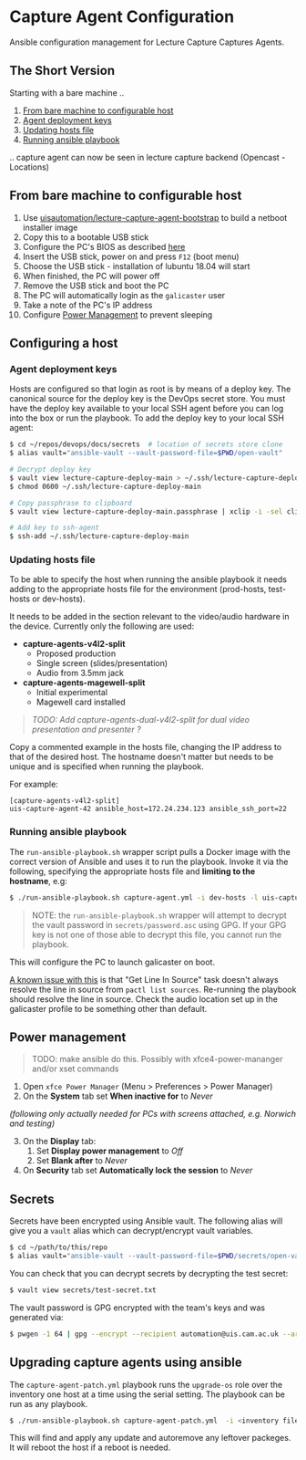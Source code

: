 # Capture Agent Configuration #

Ansible configuration management for Lecture Capture Captures Agents.

## The Short Version ##

Starting with a bare machine ..

1. [From bare machine to configurable host](#from-bare-machine-to-configurable-host)
2. [Agent deployment keys](#agent-deployment-keys)
3. [Updating hosts file](#updating-hosts-file)
4. [Running ansible playbook](#running-ansible-playbook)

.. capture agent can now be seen in lecture capture backend (Opencast - Locations)

## From bare machine to configurable host ##

1. Use [uisautomation/lecture-capture-agent-bootstrap](https://github.com/uisautomation/lecture-capture-agent-bootstrap) to build a netboot installer image
2. Copy this to a bootable USB stick
3. Configure the PC's BIOS as described [here](https://github.com/uisautomation/lecture-capture-agent-bootstrap/#bios-configuration)
4. Insert the USB stick, power on and press `F12` (boot menu)
5. Choose the USB stick - installation of lubuntu 18.04 will start
6. When finished, the PC will power off
7. Remove the USB stick and boot the PC
8. The PC will automatically login as the `galicaster` user
9. Take a note of the PC's IP address
10. Configure [Power Management](#power-management) to prevent sleeping

## Configuring a host ##

### Agent deployment keys ###

Hosts are configured so that login as root is by means of a deploy key.
The canonical source for the deploy key is the DevOps secret store.
You must have the deploy key available to your local SSH agent before you can
log into the box or run the playbook. To add the deploy key to your local SSH
agent:

```bash
$ cd ~/repos/devops/docs/secrets  # location of secrets store clone
$ alias vault="ansible-vault --vault-password-file=$PWD/open-vault"

# Decrypt deploy key
$ vault view lecture-capture-deploy-main > ~/.ssh/lecture-capture-deploy-main
$ chmod 0600 ~/.ssh/lecture-capture-deploy-main

# Copy passphrase to clipboard
$ vault view lecture-capture-deploy-main.passphrase | xclip -i -sel clip

# Add key to ssh-agent
$ ssh-add ~/.ssh/lecture-capture-deploy-main
```

### Updating hosts file ###

To be able to specify the host when running the ansible playbook it needs adding to the appropriate hosts file for the environment (prod-hosts, test-hosts or dev-hosts).

It needs to be added in the section relevant to the video/audio hardware in the device. Currently only the following are used:

* **capture-agents-v4l2-split**
   * Proposed production
   * Single screen (slides/presentation)
   * Audio from 3.5mm jack
* **capture-agents-magewell-split**
   * Initial experimental
   * Magewell card installed

> _TODO: Add capture-agents-dual-v4l2-split for dual video presentation and presenter ?_

Copy a commented example in the hosts file, changing the IP address to that of the desired host. The hostname doesn't matter but needs to be unique and is specified when running the playbook.

For example:
```
[capture-agents-v4l2-split]
uis-capture-agent-42 ansible_host=172.24.234.123 ansible_ssh_port=22
```
### Running ansible playbook ###

The ``run-ansible-playbook.sh`` wrapper script pulls a Docker image with the correct version of Ansible and uses it to run the playbook. Invoke it
via the following, specifying the appropriate hosts file and **limiting to the hostname**, e.g:

```bash
$ ./run-ansible-playbook.sh capture-agent.yml -i dev-hosts -l uis-capture-agent-42
```

> NOTE: the ``run-ansible-playbook.sh`` wrapper will attempt to decrypt the
> vault password in ``secrets/password.asc`` using GPG. If your GPG key is not
> one of those able to decrypt this file, you cannot run the playbook.

This will configure the PC to launch galicaster on boot.

[A known issue with this](https://github.com/uisautomation/lecture-capture-agent-ansible/issues/59)
is that "Get Line In Source" task doesn't always resolve the line in source from `pactl list sources`.
Re-running the playbook should resolve the line in source.
Check the audio location set up in the galicaster profile to be something other than default.

## Power management

> TODO: make ansible do this. Possibly with xfce4-power-mananger and/or xset commands

1. Open `xfce Power Manager` (Menu > Preferences > Power Manager)
2. On the **System** tab set **When inactive for** to _Never_

_(following only actually needed for PCs with screens attached, e.g. Norwich and testing)_

3. On the **Display** tab:
   1. Set **Display power management** to _Off_
   2. Set **Blank after** to _Never_
4. On **Security** tab set **Automatically lock the session** to _Never_

## Secrets

Secrets have been encrypted using Ansible vault. The following alias will give
you a ``vault`` alias which can decrypt/encrypt vault variables.

```bash
$ cd ~/path/to/this/repo
$ alias vault="ansible-vault --vault-password-file=$PWD/secrets/open-vault"
```

You can check that you can decrypt secrets by decrypting the test secret:

```bash
$ vault view secrets/test-secret.txt
```

The vault password is GPG encrypted with the team's keys and was generated via:

```bash
$ pwgen -1 64 | gpg --encrypt --recipient automation@uis.cam.ac.uk --armor
```

## Upgrading capture agents using ansible

The `capture-agent-patch.yml` playbook runs the `upgrade-os` role over the inventory one host at a time using the serial setting. The playbook can be run as any playbook.

```bash
$ ./run-ansible-playbook.sh capture-agent-patch.yml  -i <inventory file> (-l <host list to limit to>)
```

This will find and apply any update and autoremove any leftover packeges. It will reboot the host if a reboot is needed.